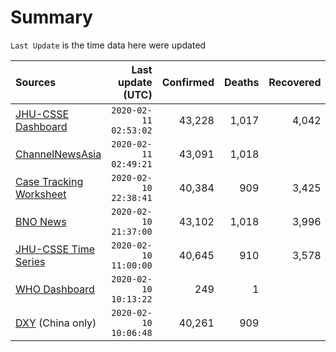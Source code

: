 # Summary

`Last Update` is the time data here were updated

|  Sources | Last update (UTC) | Confirmed | Deaths | Recovered |
|  :--- |  ---: |  ---: |  ---: |  ---: | 
| [JHU-CSSE Dashboard](https://gisanddata.maps.arcgis.com/apps/opsdashboard/index.html#/bda7594740fd40299423467b48e9ecf6)  | `2020-02-11 02:53:02` | 43,228 | 1,017 | 4,042 | 
| [ChannelNewsAsia](https://www.channelnewsasia.com/news/topics/wuhan-virus)  | `2020-02-11 02:49:21` | 43,091 | 1,018 |  | 
| [Case Tracking Worksheet](https://docs.google.com/spreadsheets/d/1qbE-UuJYw5V4FkyMZ-LplvUQZlut4oa5Zl3lrSmN_mk/htmlview)  | `2020-02-10 22:38:41` | 40,384 | 909 | 3,425 | 
| [BNO News](https://bnonews.com/index.php/2020/01/the-latest-coronavirus-cases/)  | `2020-02-10 21:37:00` | 43,102 | 1,018 | 3,996 | 
| [JHU-CSSE Time Series](https://docs.google.com/spreadsheets/d/1UF2pSkFTURko2OvfHWWlFpDFAr1UxCBA4JLwlSP6KFo/htmlview?usp=sharing&sle=true#)  | `2020-02-10 11:00:00` | 40,645 | 910 | 3,578 | 
| [WHO Dashboard](https://who.maps.arcgis.com/apps/opsdashboard/index.html#/c88e37cfc43b4ed3baf977d77e4a0667)  | `2020-02-10 10:13:22` | 249 | 1 |  | 
| [DXY](https://3g.dxy.cn/newh5/view/pneumonia) (China only) | `2020-02-10 10:06:48` | 40,261 | 909 |  | 
